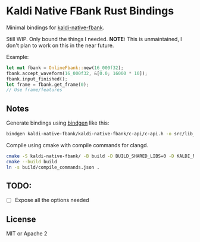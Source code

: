 # Kaldi Native FBank Rust Bindings

Minimal bindings for [kaldi-native-fbank](https://github.com/csukuangfj/kaldi-native-fbank).

Still WIP. Only bound the things I needed.
**NOTE:** This is unmaintained, I don't plan to work on this in the near future.

Example: 

```rs
let mut fbank = OnlineFbank::new(16_000f32);
fbank.accept_waveform(16_000f32, &[0.0; 16000 * 10]);
fbank.input_finished();
let frame = fbank.get_frame(0);
// Use frame/features
```

## Notes

Generate bindings using [bindgen][bindgen] like this:

```sh
bindgen kaldi-native-fbank/kaldi-native-fbank/c-api/c-api.h -o src/lib_sys.rs
```

Compile using cmake with compile commands for clangd.

```sh
cmake -S kaldi-native-fbank/ -B build -D BUILD_SHARED_LIBS=0 -D KALDI_NATIVE_FBANK_BUILD_PYTHON=0 -D KALDI_NATIVE_FBANK_BUILD_TESTS=0 -D CMAKE_EXPORT_COMPILE_COMMANDS=1
cmake --build build
ln -s build/compile_commands.json .
```

## TODO:

- [ ] Expose all the options needed

## License

MIT or Apache 2

[bindgen]: https://rust-lang.github.io/rust-bindgen/command-line-usage.html
